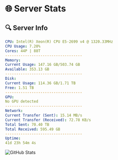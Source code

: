 # 🌐 Server Stats
## 🔍 Server Info
```yaml
CPU: Intel(R) Xeon(R) CPU E5-2699 v4 @ 1320.33MHz
CPU Usage: 7.20%
Cores: 44P | 88T
-----------------------------------
Memory:
Current Usage: 147.16 GB/503.74 GB
Available: 353.13 GB
-----------------------------------
Disk:
Current Usage: 114.36 GB/1.71 TB
Free: 1.51 TB
-----------------------------------
GPU:
No GPU detected
-----------------------------------
Network:
Current Transfer (Sent): 15.14 MB/s
Current Transfer (Received): 72.78 KB/s
Total Sent: 70.40 TB
Total Received: 595.49 GB
-----------------------------------
Uptime:
41d 23h 54m 4s
```
![GitHub Stats](https://img.shields.io/badge/Updated-2025-04-18_21:16:53-blue)